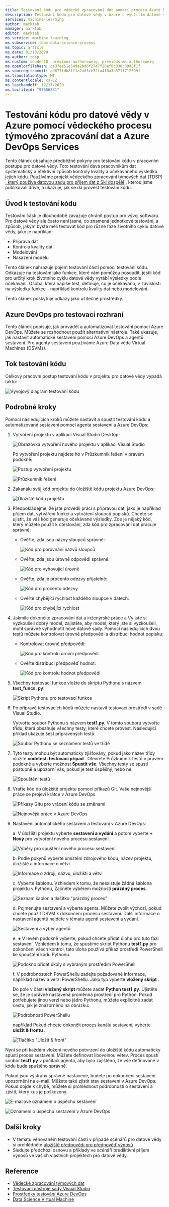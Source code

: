```yaml
---
title: Testování kódu pro vědecké zpracování dat pomocí procesu Azure DevOps Services – tým pro datové vědy
description: Testování kódu pro datové vědy v Azure s využitím datové sady předpovědi pro příjem výnosů z aplikace UCI a vědeckého zpracování týmových dat a Azure DevOps Services
services: machine-learning
author: marktab
manager: marktab
editor: marktab
ms.service: machine-learning
ms.subservice: team-data-science-process
ms.topic: article
ms.date: 01/10/2020
ms.author: tdsp
ms.custom: seodec18, previous-author=weig, previous-ms.author=weig
ms.openlocfilehash: ce37ee51e549a2bd6f2747f28af8c038c39d8f1f
ms.sourcegitcommit: ad677fdb81f1a2a83ce72fa4f8a3a871f712599f
ms.translationtype: MT
ms.contentlocale: cs-CZ
ms.lasthandoff: 12/17/2020
ms.locfileid: "97656831"
---
```

# <a name="data-science-code-testing-on-azure-with-the-team-data-science-process-and-azure-devops-services"></a>Testování kódu pro datové vědy v Azure pomocí vědeckého procesu týmového zpracování dat a Azure DevOps Services
Tento článek obsahuje předběžné pokyny pro testování kódu v pracovním postupu pro datové vědy. Toto testování dává pracovníkům dat systematický a efektivní způsob kontroly kvality a očekávaného výsledku jejich kódu. Používáme projekt vědeckého zpracování týmových dat (TDSP) [, který používá datovou sadu pro příjem dat z Ski dospělé](https://github.com/Azure/MachineLearningSamples-TDSPUCIAdultIncome) , kterou jsme publikovali dříve, a ukazuje, jak se dá provést testování kódu. 

## <a name="introduction-on-code-testing"></a>Úvod k testování kódu
Testování částí je dlouhodobě zavazuje chránit postup pro vývoj softwaru. Pro datové vědy ale často není jasné, co znamená jednotkové testování, a způsob, jakým byste měli testovat kód pro různé fáze životního cyklu datové vědy, jako je například:

* Příprava dat
* Kontrola kvality dat
* Modelování
* Nasazení modelu 

Tento článek nahrazuje pojem testování částí pomocí testování kódu. Odkazuje na testování jako funkce, které vám pomůžou posoudit, jestli kód pro určitý krok životního cyklu datové vědy vyrábí výsledky podle očekávání. Osoba, která napíše test, definuje, co je očekáváno, v závislosti na výsledku funkce – například kontrolu kvality dat nebo modelování.

Tento článek poskytuje odkazy jako užitečné prostředky.

## <a name="azure-devops-for-the-testing-framework"></a>Azure DevOps pro testovací rozhraní
Tento článek popisuje, jak provádět a automatizovat testování pomocí Azure DevOps. Můžete se rozhodnout použít alternativní nástroje. Také ukazuje, jak nastavit automatické sestavení pomocí Azure DevOps a agentů sestavení. Pro agenty sestavení používáme Azure Data věda Virtual Machines (DSVMs).

## <a name="flow-of-code-testing"></a>Tok testování kódu
Celkový pracovní postup testování kódu v projektu pro datové vědy vypadá takto: 

![Vývojový diagram testování kódu](./media/code-test/test-flow-chart.PNG)

    
## <a name="detailed-steps"></a>Podrobné kroky

Pomocí následujících kroků můžete nastavit a spustit testování kódu a automatizované sestavení pomocí agenta sestavení a Azure DevOps:

1. Vytvoření projektu v aplikaci Visual Studio Desktop:

    ![Obrazovka vytvoření nového projektu v aplikaci Visual Studio](./media/code-test/create_project.PNG)

   Po vytvoření projektu najdete ho v Průzkumník řešení v pravém podokně:
    
    ![Postup vytvoření projektu](./media/code-test/create_python_project_in_vs.PNG)

    ![Průzkumník řešení](./media/code-test/solution_explorer_in_vs.PNG)

1. Zakanálu svůj kód projektu do úložiště kódu projektu Azure DevOps: 

    ![Úložiště kódu projektu](./media/code-test/create_repo.PNG)

1. Předpokládejme, že jste provedli práci s přípravou dat, jako je například příjem dat, vytváření funkcí a vytváření sloupců popisků. Chcete se ujistit, že váš kód generuje očekávané výsledky. Zde je nějaký kód, který můžete použít k otestování, zda kód pro zpracování dat pracuje správně:

    * Ověřte, zda jsou názvy sloupců správné:
    
      ![Kód pro porovnání názvů sloupců](./media/code-test/check_column_names.PNG)

    * Ověřte, zda jsou úrovně odpovědi správné:

      ![Kód pro vyhovující úrovně](./media/code-test/check_response_levels.PNG)

    * Ověřte, zda je procento odezvy přijatelné:

      ![Kód pro procento odezvy](./media/code-test/check_response_percentage.PNG)

    * Ověřte chybějící rychlost každého sloupce v datech:
    
      ![Kód pro chybějící rychlost](./media/code-test/check_missing_rate.PNG)


1. Jakmile dokončíte zpracování dat a inženýrské práce a Vy jste si vyzkoušeli dobrý model, zajistěte, aby model, který jste si vyzkoušeli, mohl správně vyhodnotit nové datové sady. Pomocí následujících dvou testů můžete kontrolovat úrovně předpovědi a distribuci hodnot popisku:

    * Kontrolovat úrovně předpovědi:
    
      ![Kód pro kontrolu úrovní předpovědi](./media/code-test/check_prediction_levels.PNG)

    * Ověřte distribuci předpověď hodnot:

      ![Kód pro kontrolu hodnot předpovědi](./media/code-test/check_prediction_values.PNG)

1. Všechny testovací funkce vložte do skriptu Pythonu s názvem **test_funcs. py**:

    ![Skript Pythonu pro testovací funkce](./media/code-test/create_file_test_func.PNG)


1. Po přípravě testovacích kódů můžete nastavit testovací prostředí v sadě Visual Studio.

   Vytvořte soubor Pythonu s názvem **test1.py**. V tomto souboru vytvořte třídu, která obsahuje všechny testy, které chcete provést. Následující příklad ukazuje šest připravených testů:
    
    ![Soubor Pythonu se seznamem testů ve třídě](./media/code-test/create_file_test1_class.PNG)

1. Tyto testy mohou být automaticky zjišťovány, pokud jako název třídy vložíte **codetest. testovací případ** . Otevřete Průzkumník testů v pravém podokně a vyberte možnost **Spustit vše**. Všechny testy se spustí postupně a upozorní vás, pokud je test úspěšný, nebo ne.

    ![Spouštění testů](./media/code-test/run_tests.PNG)

1. Vraťte kód do úložiště projektu pomocí příkazů Git. Vaše nejnovější práce se projeví krátce v Azure DevOps.

    ![Příkazy Gitu pro vrácení kódu se změnami](./media/code-test/git_check_in.PNG)

    ![Nejnovější práce v Azure DevOps](./media/code-test/git_check_in_most_recent_work.PNG)

1. Nastavení automatického sestavení a testování v Azure DevOps:

    a. V úložišti projektu vyberte **sestavení a vydání** a potom vyberte **+ Nový** pro vytvoření nového procesu sestavení.

    ![Výběry pro spuštění nového procesu sestavení](./media/code-test/create_new_build.PNG)

    b. Podle pokynů vyberte umístění zdrojového kódu, název projektu, úložiště a informace o větvi.
    
    ![Informace o zdroji, názvu, úložišti a větvi](./media/code-test/fill_in_build_info.PNG)

    c. Vyberte šablonu. Vzhledem k tomu, že neexistuje žádná šablona projektu v Pythonu, Začněte výběrem možnosti **prázdný proces**. 

    ![Seznam šablon a tlačítko "prázdný proces"](./media/code-test/start_empty_process_template.PNG)

    d. Pojmenujte sestavení a vyberte agenta. Můžete zvolit výchozí, pokud chcete použít DSVM k dokončení procesu sestavení. Další informace o nastavení agentů najdete v tématu [agenti sestavení a vydání](/azure/devops/pipelines/agents/agents?view=vsts).
    
    ![Sestavení a výběr agentů](./media/code-test/select_agent.PNG)

    e. **+** V levém podokně vyberte, pokud chcete přidat úlohu pro tuto fázi sestavení. Vzhledem k tomu, že spustíme skript Pythonu **test1.py** pro dokončení všech kontrol, tato úloha používá příkaz prostředí PowerShell ke spouštění kódu Pythonu.
    
    ![Podokno přidat úkoly s vybraným prostředím PowerShell](./media/code-test/add_task_powershell.PNG)

    f. V podrobnostech PowerShellu zadejte požadované informace, například název a verzi PowerShellu. Jako typ vyberte **vložený skript** . 
    
    Do pole v části **vložený skript** můžete zadat **Python test1.py**. Ujistěte se, že je správně nastavená proměnná prostředí pro Python. Pokud potřebujete jinou verzi nebo jádro Pythonu, můžete explicitně zadat cestu, jak je znázorněno na obrázku: 
    
    ![Podrobnosti PowerShellu](./media/code-test/powershell_scripts.PNG)

    například Pokud chcete dokončit proces kanálu sestavení, vyberte **uložit & frontu** .

    ![Tlačítko "Uložit & front"](./media/code-test/save_and_queue_build_definition.PNG)

Nyní se při každém vložení nového potvrzení do úložiště kódu automaticky spustí proces sestavení. Můžete definovat libovolnou větev. Proces spustí soubor **test1.py** v počítači agenta, aby bylo zajištěno, že vše definované v kódu bude spuštěno správně. 

Pokud jsou výstrahy správně nastavené, budete po dokončení sestavení upozorněni na e-mail. Můžete také zjistit stav sestavení v Azure DevOps. Pokud dojde k chybě, můžete si prohlédnout podrobnosti o sestavení a zjistit, který kus je poškozený.

![E-mailové oznámení o úspěchu sestavení](./media/code-test/email_build_succeed.PNG)

![Oznámení o úspěchu sestavení v Azure DevOps](./media/code-test/vs_online_build_succeed.PNG)

## <a name="next-steps"></a>Další kroky
* V tématu věnovaném testování částí v případě scénářů pro datové vědy si prohlédněte [úložiště předpovědi pro předpověď výnosů](https://github.com/Azure/MachineLearningSamples-TDSPUCIAdultIncome) .
* Sledujte předchozí osnovu a příklady ve scénáři prediktivní příjem výnosů ve vašich vlastních projektech pro datové vědy.

## <a name="references"></a>Reference
* [Vědecké zpracování týmových dat](./index.yml)
* [Testovací nástroje sady Visual Studio](https://www.visualstudio.com/vs/features/testing-tools/)
* [Prostředky testování Azure DevOps](https://www.visualstudio.com/team-services/)
* [Data Science Virtual Machine](https://azure.microsoft.com/services/virtual-machines/data-science-virtual-machines/)